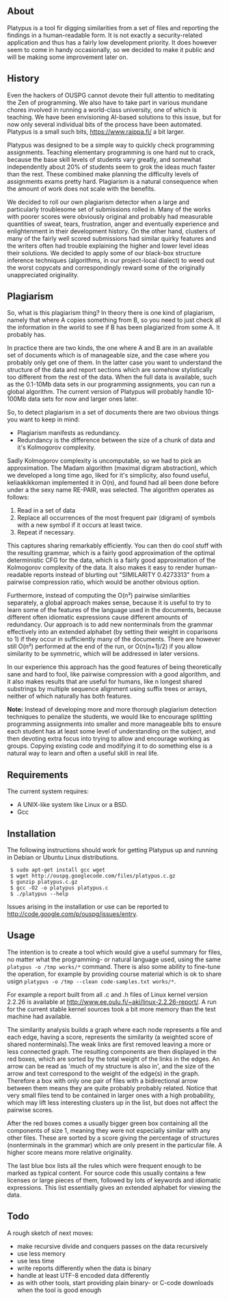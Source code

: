 ## About ##

Platypus is a tool fir digging similarities from a set of files and reporting the findings in a human-readable form. It is not exactly a security-related application and thus has a fairly low development priority. It does however seem to come in handy occasionally, so we decided to make it public and will be making some improvement later on.

## History ##

Even the hackers of OUSPG cannot devote their full attentio to meditating the Zen of programming. We also have to take part in various mundane chores involved in running a world-class university, one of which is teaching. We have been envisioning AI-based solutions to this issue, but for now only several individual bits of the process have been automated. Platypus is a small such bits, https://www.raippa.fi/ a bit larger.

Platypus was designed to be a simple way to quickly check programming assignments. Teaching elementary programming is one hard nut to crack, because the base skill levels of students vary greatly, and somewhat independently about 20% of students seem to grok the ideas much faster than the rest. These combined make planning the difficulty levels of assignments exams pretty hard. Plagiarism is a natural consequence when the amount of work does not scale with the benefits.

We decided to roll our own plagiarism detector when a large and particularly troublesome set of submissions rolled in. Many of the works with poorer scores were obviously original and probably had measurable quantities of sweat, tears, frustration, anger and eventually experience and enlightenment in their development history. On the other hand, clusters of many of the fairly well scored submissions had similar quirky features and the writers often had trouble explaining the higher and lower level ideas their solutions. We decided to apply some of our black-box structure inference techniques (algorithms, in our project-local dialect) to weed out the worst copycats and correspondingly reward some of the originally unappreciated originality.

## Plagiarism ##

So, what is this plagiarism thing? In theory there is one kind of plagiarism, namely that where A copies something from B, so you need to just check all the information in the world to see if B has been plagiarized from some A. It probably has.

In practice there are two kinds, the one where A and B are in an available set of documents which is of manageable size, and the case where you probably only get one of them. In the latter case you want to understand the structure of the data and report sections which are somehow stylistically too different from the rest of the data. When the full data is available, such as the 0.1-10Mb data sets in our programming assignments, you can run a global algorithm. The current version of Platypus will probably handle 10-100Mb data sets for now and larger ones later.

So, to detect plagiarism in a set of documents there are two obvious things you want to keep in mind:
  * Plagiarism manifests as redundancy.
  * Redundancy is the difference between the size of a chunk of data and it's Kolmogorov complexity.

Sadly Kolmogorov complexity is uncomputable, so we had to pick an approximation. The Madam algorithm (maximal digram abstraction), which we developed a long time ago, liked for it's simplicity, also found useful, keliaakikkoman implemented it in O(n), and found had all been done before under a the sexy name RE-PAIR, was selected. The algorithm operates as follows:
  1. Read in a set of data
  1. Replace all occurrences of the most frequent pair (digram) of symbols with a new symbol if it occurs at least twice.
  1. Repeat if necessary.

This captures sharing remarkably efficiently. You can then do cool stuff with the resulting grammar, which is a fairly good approximation of the optimal deterministic CFG for the data, which is a fairly good approximation of the Kolmogorov complexity of the data. It also makes it easy to render human-readable reports instead of blurting out "SIMILARITY 0.4273313" from a pairwise compression ratio, which would be another obvious option.

Furthermore, instead of computing the O(n²) pairwise similarities separately, a global approach makes sense, because it is useful to try to learn some of the features of the language used in the documents, because different often idiomatic expressions cause different amounts of redundancy. Our approach is to add new nonterminals from the grammar effectively into an extended alphabet (by setting their weight in coparisons to 1) if they occur in sufficiently many of the documents. There are however still O(n²) performed at the end of the run, or O(n(n+1)/2) if you allow similarity to be symmetric, which will be addressed in later versions.

In our experience this approach has the good features of being theoretically sane and hard to fool, like pairwise compression with a good algorithm, and it also makes results that are useful for humans, like n longest shared substrings by multiple sequence alignment using suffix trees or arrays, neither of which naturally has both features.

**Note:** Instead of developing more and more thorough plagiarism detection techniques to penalize the students, we would like to encourage splitting programming assignments into smaller and more manageable bits to ensure each student has at least some level of understanding on the subject, and then devoting extra focus into trying to allow and encourage working as groups. Copying existing code and modifying it to do something else is a natural way to learn and often a useful skill in real life.

## Requirements ##

The current system requires:
  * A UNIX-like system like Linux or a BSD.
  * Gcc

## Installation ##

The following instructions should work for getting Platypus up and running in Debian or Ubuntu Linux distributions.

```
 $ sudo apt-get install gcc wget
 $ wget http://ouspg.googlecode.com/files/platypus.c.gz
 $ gunzip platypus.c.gz
 $ gcc -O2 -o platypus platypus.c
 $ ./platypus --help
```

Issues arising in the installation or use can be reported to http://code.google.com/p/ouspg/issues/entry.

## Usage ##

The intention is to create a tool which would give a useful summary for files, no matter what the programming- or natural language used, using the same `platypus -o /tmp works/*` command. There is also some ability to fine-tune the operation, for example by providing course material which is ok to share usign `platypus -o /tmp --clean code-samples.txt works/*`.

For example a report built from all .c and .h files of Linux kernel version 2.2.26 is available at http://www.ee.oulu.fi/~aki/linux-2.2.26-report/. A run for the current stable kernel sources took a bit more memory than the test machine had available.

The similarity analysis builds a graph where each node represents a file and each edge, having a score, represents the similarity (a weighted score of shared nonterminals).The weak links are first removed leaving a more or less connected graph. The resulting components are then displayed in the red boxes, which are sorted by the total weight of the links in the edges. An arrow can be read as 'much of my structure is also in', and the size of the arrow and text correspond to the weight of the edge(s) in the graph. Therefore a box with only one pair of files with a bidirectional arrow between them means they are quite probably probably related. Notice that very small files tend to be contained in larger ones with a high probability, which may lift less interesting clusters up in the list, but does not affect the pairwise scores.

After the red boxes comes a usually bigger green box containing all the components of size 1, meaning they were not especially similar with any other files. These are sorted by a score giving the percentage of structures (nonterminals in the grammar) which are only present in the particular file. A higher score means more relative originality.

The last blue box lists all the rules which were frequent enough to be marked as typical content. For source code this usually contains a few licenses or large pieces of them, followed by lots of keywords and idiomatic expressions. This list essentially gives an extended alphabet for viewing the data.


## Todo ##

A rough sketch of next moves:
  * make recursive divide and conquers passes on the data recursively
  * use less memory
  * use less time
  * write reports differently when the data is binary
  * handle at least UTF-8 encoded data differently
  * as with other tools, start providing plain binary- or C-code downloads when the tool is good enough